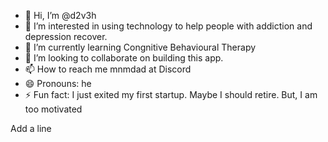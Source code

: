 - 👋 Hi, I’m @d2v3h
- 👀 I’m interested in using technology to help people with addiction and depression recover.
- 🌱 I’m currently learning Congnitive Behavioural Therapy
- 💞️ I’m looking to collaborate on building this app.
- 📫 How to reach me mnmdad at Discord
- 😄 Pronouns: he
- ⚡ Fun fact: I just exited my first startup.  Maybe I should retire.  But, I am too motivated

Add a line

<!---
d2v3h/d2v3h is a ✨ special ✨ repository because its `README.md` (this file) appears on your GitHub profile.
You can click the Preview link to take a look at your changes.
--->
